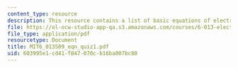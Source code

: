 ```yaml
---
content_type: resource
description: This resource contains a list of basic equations of electrodynamics.
file: https://ol-ocw-studio-app-qa.s3.amazonaws.com/courses/6-013-electromagnetics-and-applications-spring-2009/603995e1cd41f847070cb16ba007bc80_MIT6_013S09_eqn_quiz1.pdf
file_type: application/pdf
resourcetype: Document
title: MIT6_013S09_eqn_quiz1.pdf
uid: 603995e1-cd41-f847-070c-b16ba007bc80
---
```

